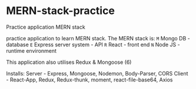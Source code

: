 # MERN-stack-practice

Practice application MERN stack

practice application to learn MERN stack.
The MERN stack is:
`M` Mongo DB - database
`E` Express server system - API
`R` React - front end
`N` Node JS - runtime environment

This application also utilises Redux & Mongoose (6)

Installs:
Server - Express, Mongoose, Nodemon, Body-Parser, CORS
Client - React-App, Redux, Redux-thunk, moment, react-file-base64, Axios
